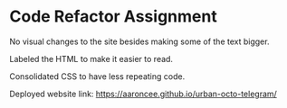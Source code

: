 # Code Refactor Assignment

No visual changes to the site besides making some of the text bigger.

Labeled the HTML to make it easier to read.

Consolidated CSS to have less repeating code.

Deployed website link: https://aaroncee.github.io/urban-octo-telegram/
